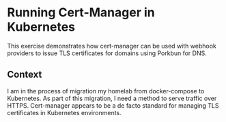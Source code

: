 # Running Cert-Manager in Kubernetes

This exercise demonstrates how cert-manager can be used with webhook providers to issue TLS certificates for domains using Porkbun for DNS.

## Context

I am in the process of migration my homelab from docker-compose to Kubernetes. As part of this migration, I need a method to serve traffic over HTTPS. Cert-manager appears to be a de facto standard for managing TLS certificates in Kubernetes environments.
